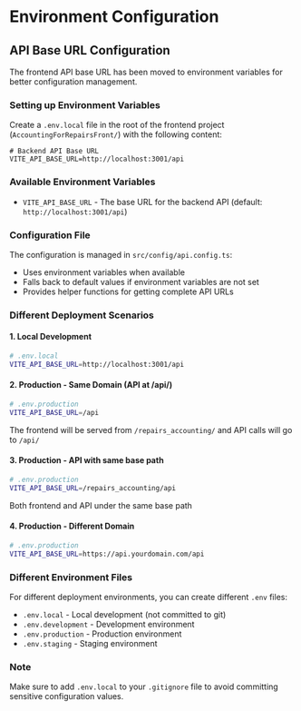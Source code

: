 # Environment Configuration

## API Base URL Configuration

The frontend API base URL has been moved to environment variables for better configuration management.

### Setting up Environment Variables

Create a `.env.local` file in the root of the frontend project (`AccountingForRepairsFront/`) with the following content:

```
# Backend API Base URL
VITE_API_BASE_URL=http://localhost:3001/api
```

### Available Environment Variables

- `VITE_API_BASE_URL` - The base URL for the backend API (default: `http://localhost:3001/api`)

### Configuration File

The configuration is managed in `src/config/api.config.ts`:

- Uses environment variables when available
- Falls back to default values if environment variables are not set
- Provides helper functions for getting complete API URLs

### Different Deployment Scenarios

#### 1. Local Development
```bash
# .env.local
VITE_API_BASE_URL=http://localhost:3001/api
```

#### 2. Production - Same Domain (API at /api/)
```bash
# .env.production
VITE_API_BASE_URL=/api
```
The frontend will be served from `/repairs_accounting/` and API calls will go to `/api/`

#### 3. Production - API with same base path
```bash
# .env.production
VITE_API_BASE_URL=/repairs_accounting/api
```
Both frontend and API under the same base path

#### 4. Production - Different Domain
```bash
# .env.production
VITE_API_BASE_URL=https://api.yourdomain.com/api
```

### Different Environment Files

For different deployment environments, you can create different `.env` files:

- `.env.local` - Local development (not committed to git)
- `.env.development` - Development environment
- `.env.production` - Production environment
- `.env.staging` - Staging environment

### Note

Make sure to add `.env.local` to your `.gitignore` file to avoid committing sensitive configuration values. 